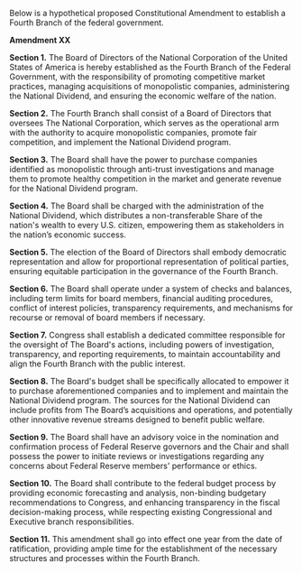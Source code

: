 Below is a hypothetical proposed Constitutional Amendment to establish a Fourth
Branch of the federal government.

**Amendment XX**

**Section 1.** The Board of Directors of the National Corporation of the United
States of America is hereby established as the Fourth Branch of the Federal
Government, with the responsibility of promoting competitive market practices,
managing acquisitions of monopolistic companies, administering the National
Dividend, and ensuring the economic welfare of the nation.

**Section 2.** The Fourth Branch shall consist of a Board of Directors that
oversees The National Corporation, which serves as the operational arm with the
authority to acquire monopolistic companies, promote fair competition, and
implement the National Dividend program.

**Section 3.** The Board shall have the power to purchase companies identified
as monopolistic through anti-trust investigations and manage them to promote
healthy competition in the market and generate revenue for the National Dividend
program.

**Section 4.** The Board shall be charged with the administration of the
National Dividend, which distributes a non-transferable Share of the nation's
wealth to every U.S. citizen, empowering them as stakeholders in the nation’s
economic success.

**Section 5.** The election of the Board of Directors shall embody democratic
representation and allow for proportional representation of political parties,
ensuring equitable participation in the governance of the Fourth Branch.

**Section 6.** The Board shall operate under a system of checks and balances,
including term limits for board members, financial auditing procedures, conflict
of interest policies, transparency requirements, and mechanisms for recourse or
removal of board members if necessary.

**Section 7.** Congress shall establish a dedicated committee responsible for
the oversight of The Board's actions, including powers of investigation,
transparency, and reporting requirements, to maintain accountability and align
the Fourth Branch with the public interest.

**Section 8.** The Board's budget shall be specifically allocated to empower it
to purchase aforementioned companies and to implement and maintain the National
Dividend program. The sources for the National Dividend can include profits from
The Board’s acquisitions and operations, and potentially other innovative
revenue streams designed to benefit public welfare.

**Section 9.** The Board shall have an advisory voice in the nomination and
confirmation process of Federal Reserve governors and the Chair and shall
possess the power to initiate reviews or investigations regarding any concerns
about Federal Reserve members' performance or ethics.

**Section 10.** The Board shall contribute to the federal budget process by
providing economic forecasting and analysis, non-binding budgetary
recommendations to Congress, and enhancing transparency in the fiscal
decision-making process, while respecting existing Congressional and Executive
branch responsibilities.

**Section 11.** This amendment shall go into effect one year from the date of
ratification, providing ample time for the establishment of the necessary
structures and processes within the Fourth Branch.
